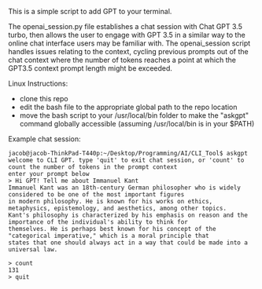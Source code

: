 This is a simple script to add GPT to your terminal.

The openai_session.py file establishes a chat session with Chat GPT 3.5 turbo, then allows the user to engage with GPT 3.5 in a similar way to the online chat interface users may be familiar with.
The openai_session script handles issues relating to the context, cycling previous prompts out of the chat context where the number of tokens reaches a point at which the GPT3.5 context prompt length might be exceeded.

Linux Instructions:
- clone this repo
- edit the bash file to the appropriate global path to the repo location
- move the bash script to your /usr/local/bin folder to make the "askgpt" command globally accessible
(assuming /usr/local/bin is in your $PATH)

Example chat session:
```console
jacob@jacob-ThinkPad-T440p:~/Desktop/Programming/AI/CLI_Tool$ askgpt
welcome to CLI GPT. type 'quit' to exit chat session, or 'count' to count the number of tokens in the prompt context
enter your prompt below
> Hi GPT! Tell me about Immanuel Kant
Immanuel Kant was an 18th-century German philosopher who is widely considered to be one of the most important figures 
in modern philosophy. He is known for his works on ethics, metaphysics, epistemology, and aesthetics, among other topics. 
Kant's philosophy is characterized by his emphasis on reason and the importance of the individual's ability to think for 
themselves. He is perhaps best known for his concept of the "categorical imperative," which is a moral principle that 
states that one should always act in a way that could be made into a universal law.

> count
131
> quit
```
